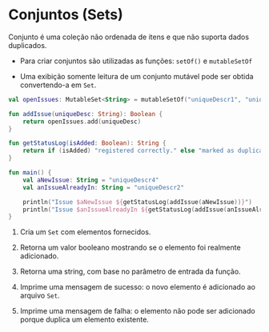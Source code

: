# Conjuntos (Sets)

Conjunto é uma coleção não ordenada de itens e que não suporta dados duplicados.

- Para criar conjuntos são utilizadas as funções: `setOf()` e `mutableSetOf`

- Uma exibição somente leitura de um conjunto mutável pode ser obtida convertendo-a em `Set`.

~~~ kotlin
val openIssues: MutableSet<String> = mutableSetOf("uniqueDescr1", "uniqueDescr2", "uniqueDescr3") // 1

fun addIssue(uniqueDesc: String): Boolean {                                                       
    return openIssues.add(uniqueDesc)                                                             // 2
}

fun getStatusLog(isAdded: Boolean): String {                                                       
    return if (isAdded) "registered correctly." else "marked as duplicate and rejected."          // 3
}

fun main() {
    val aNewIssue: String = "uniqueDescr4"
    val anIssueAlreadyIn: String = "uniqueDescr2" 

    println("Issue $aNewIssue ${getStatusLog(addIssue(aNewIssue))}")                              // 4
    println("Issue $anIssueAlreadyIn ${getStatusLog(addIssue(anIssueAlreadyIn))}")                // 5 
}
~~~ 

1. Cria um `Set` com elementos fornecidos.

2. Retorna um valor booleano mostrando se o elemento foi realmente adicionado.
3. Retorna uma string, com base no parâmetro de entrada da função.

4. Imprime uma mensagem de sucesso: o novo elemento é adicionado ao arquivo `Set`.

5. Imprime uma mensagem de falha: o elemento não pode ser adicionado porque duplica um elemento existente.